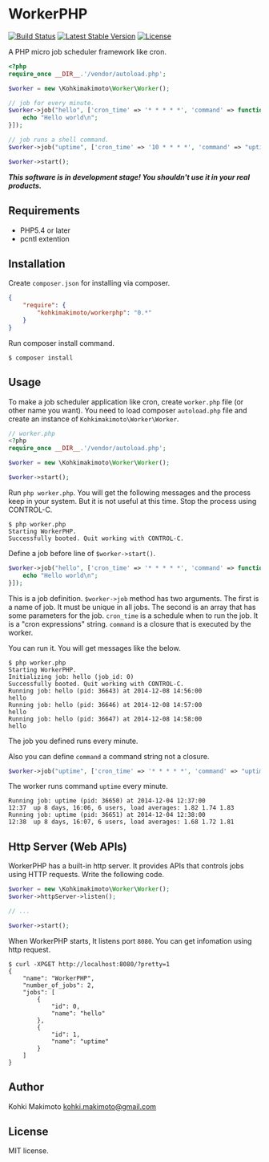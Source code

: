# WorkerPHP

[![Build Status](https://travis-ci.org/kohkimakimoto/workerphp.svg?branch=master)](https://travis-ci.org/kohkimakimoto/workerphp)
[![Latest Stable Version](https://poser.pugx.org/kohkimakimoto/workerphp/v/stable.png)](https://packagist.org/packages/kohkimakimoto/workerphp)
[![License](https://poser.pugx.org/kohkimakimoto/workerphp/license.png)](https://packagist.org/packages/kohkimakimoto/workerphp)

A PHP micro job scheduler framework like cron.

```php
<?php
require_once __DIR__.'/vendor/autoload.php';

$worker = new \Kohkimakimoto\Worker\Worker();

// job for every minute.
$worker->job("hello", ['cron_time' => '* * * * *', 'command' => function(){
    echo "Hello world\n";
}]);

// job runs a shell command.
$worker->job("uptime", ['cron_time' => '10 * * * *', 'command' => "uptime"]);

$worker->start();
```

***This software is in development stage! You shouldn't use it in your real products.***

## Requirements

* PHP5.4 or later
* pcntl extention

## Installation

Create `composer.json` for installing via composer. 

```json
{
    "require": {
        "kohkimakimoto/workerphp": "0.*"
    }
}
```

Run composer install command.

```Shell
$ composer install
```

## Usage

To make a job scheduler application like cron, create `worker.php` file (or other name you want).
You need to load composer `autoload.php` file and create an instance of `Kohkimakimoto\Worker\Worker`.

```php
// worker.php
<?php
require_once __DIR__.'/vendor/autoload.php';

$worker = new \Kohkimakimoto\Worker\Worker();

$worker->start();
```

Run `php worker.php`. You will get the following messages and the process keep in your system. But it is not useful at this time. Stop the process using CONTROL-C.

```
$ php worker.php
Starting WorkerPHP.
Successfully booted. Quit working with CONTROL-C.
```

Define a job before line of `$worker->start()`.

```php
$worker->job("hello", ['cron_time' => '* * * * *', 'command' => function(){
    echo "Hello world\n";
}]);
```

This is a job definition. `$worker->job` method has two arguments. The first is a name of job. It must be unique in all jobs. The second is an array that has some parameters for the job. `cron_time` is a schedule when to run the job. It is a "cron expressions" string. `command` is a closure that is executed by the worker.

You can run it. You will get messages like the below.

```
$ php worker.php
Starting WorkerPHP.
Initializing job: hello (job_id: 0)
Successfully booted. Quit working with CONTROL-C.
Running job: hello (pid: 36643) at 2014-12-08 14:56:00
hello
Running job: hello (pid: 36646) at 2014-12-08 14:57:00
hello
Running job: hello (pid: 36647) at 2014-12-08 14:58:00
hello
```

The job you defined runs every minute.

Also you can define `command` a command string not a closure.

```php
$worker->job("uptime", ['cron_time' => '* * * * *', 'command' => "uptime"]);
```

The worker runs command `uptime` every minute.

```
Running job: uptime (pid: 36650) at 2014-12-04 12:37:00
12:37  up 8 days, 16:06, 6 users, load averages: 1.82 1.74 1.83
Running job: uptime (pid: 36651) at 2014-12-04 12:38:00
12:38  up 8 days, 16:07, 6 users, load averages: 1.68 1.72 1.81
```

## Http Server (Web APIs)

WorkerPHP has a built-in http server. It provides APIs that controls jobs using HTTP requests. Write the following code.

```php
$worker = new \Kohkimakimoto\Worker\Worker();
$worker->httpServer->listen();

// ...

$worker->start();
```

When WorkerPHP starts, It listens port `8080`. You can get infomation using http request.

```
$ curl -XPGET http://localhost:8080/?pretty=1
{
    "name": "WorkerPHP",
    "number_of_jobs": 2,
    "jobs": [
        {
            "id": 0,
            "name": "hello"
        },
        {
            "id": 1,
            "name": "uptime"
        }
    ]
}
```

## Author

Kohki Makimoto <kohki.makimoto@gmail.com>

## License

MIT license.

